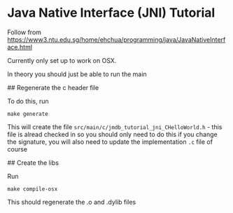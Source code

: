 # Java Native Interface (JNI) Tutorial

Follow from https://www3.ntu.edu.sg/home/ehchua/programming/java/JavaNativeInterface.html

Currently only set up to work on OSX.

In theory you should just be able to run the main

## Regenerate the c header file

To do this, run

```
make generate
```

This will create the file `src/main/c/jmdb_tutorial_jni_CHelloWorld.h` - this file is alread checked in so you should only need
to do this if you change the signature, you will also need to update the implementation `.c` file of course

## Create the libs

Run

```
make compile-osx
```

This should regenerate the .o and .dylib files